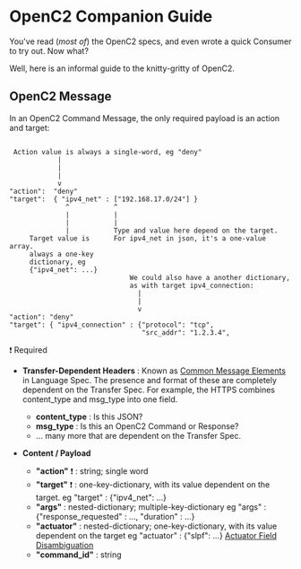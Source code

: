 # OpenC2 Companion Guide

You've read (*most of*) the OpenC2 specs, and even wrote a quick Consumer to try out. Now what?

Well, here is an informal guide to the knitty-gritty of OpenC2. 


## OpenC2 Message 

In an OpenC2 Command Message, the only required payload is an action and target:
```

 Action value is always a single-word, eg "deny"
            |
            |
            |
            v
"action":  "deny"
"target":  { "ipv4_net" : ["192.168.17.0/24"] }
              ^           ^
              |           |
              |           |
              |           Type and value here depend on the target.
     Target value is      For ipv4_net in json, it's a one-value array.
     always a one-key          
     dictionary, eg 
     {"ipv4_net": ...}
                              We could also have a another dictionary, 
                              as with target ipv4_connection:
                                |
                                |
                                v
"action": "deny"                  
"target": { "ipv4_connection" : {"protocol": "tcp",
                                 "src_addr": "1.2.3.4",
```



:exclamation: Required

* **Transfer-Dependent Headers** : Known as [Common Message Elements](https://docs.oasis-open.org/openc2/oc2ls/v1.0/cs02/oc2ls-v1.0-cs02.html#32-message) in Language Spec. The presence and format of these are completely dependent on the Transfer Spec. For example, the HTTPS combines content_type and msg_type into one field.
  * **content_type** : Is this JSON?
  * **msg_type** : Is this an OpenC2 Command or Response?
  * ... many more that are dependent on the Transfer Spec.
 
* **Content / Payload**
  * **"action"** :exclamation:  : string; single word
  * **"target"** :exclamation:  : one-key-dictionary, with its value dependent on the target. eg "target" : {"ipv4_net": ...}
  * **"args"**  : nested-dictionary; multiple-key-dictionary eg "args" : {"response_requested" : ..., "duration" : ...}
  * **"actuator"** : nested-dictionary; one-key-dictionary, with its value dependent on the target eg "actuator" : {"slpf": ...} [Actuator Field Disambiguation](/disambiguation/actuator.md)
  * **"command_id"** : string

